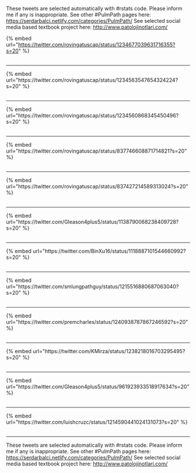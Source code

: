 

These tweets are selected automatically with #rstats code. Please inform me if any is inappropriate.
See other #PulmPath pages here: https://serdarbalci.netlify.com/categories/PulmPath/ 
See selected social media based textbook project here: http://www.patolojinotlari.com/

{% embed url="https://twitter.com/rovingatuscap/status/1234677039631716355?s=20" %}<br>
<br>
<hr>
{% embed url="https://twitter.com/rovingatuscap/status/1234563547654324224?s=20" %}<br>
<br>
<hr>
{% embed url="https://twitter.com/rovingatuscap/status/1234560868345450496?s=20" %}<br>
<br>
<hr>
{% embed url="https://twitter.com/rovingatuscap/status/837746608871714821?s=20" %}<br>
<br>
<hr>
{% embed url="https://twitter.com/rovingatuscap/status/837427214589313024?s=20" %}<br>
<br>
<hr>
{% embed url="https://twitter.com/Gleason4plus5/status/1138790068238409728?s=20" %}<br>
<br>
<hr>
{% embed url="https://twitter.com/BinXu16/status/1118887101544660992?s=20" %}<br>
<br>
<hr>
{% embed url="https://twitter.com/smlungpathguy/status/1215516880687063040?s=20" %}<br>
<br>
<hr>
{% embed url="https://twitter.com/premcharles/status/1240938787867246592?s=20" %}<br>
<br>
<hr>
{% embed url="https://twitter.com/KMirza/status/1238218016703295495?s=20" %}<br>
<br>
<hr>
{% embed url="https://twitter.com/Gleason4plus5/status/961923933518917634?s=20" %}<br>
<br>
<hr>
{% embed url="https://twitter.com/luishcruzc/status/1214590441024131073?s=20" %}<br>
<br>
<hr>


These tweets are selected automatically with #rstats code. Please inform me if any is inappropriate.
See other #PulmPath pages here: https://serdarbalci.netlify.com/categories/PulmPath/ 
See selected social media based textbook project here: http://www.patolojinotlari.com/
